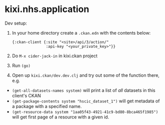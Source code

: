 kixi.nhs.application
====================

Dev setup:

1. In your home directory create a `.ckan.edn` with the contents below:
   ```edn
   {:ckan-client {:site "<site>/api/3/action/"
                  :api-key "<your_private_key>"}}
    ```

2. Do `M-x cider-jack-in` in kixi.ckan project
3. Run `(go)`
4. Open up `kixi.ckan/dev.dev.clj` and try out some of the function there, e.g.
  - `(get-all-datasets-names system)` will print a list of *all* datasets in this client's CKAN
  - `(get-package-contents system "hscic_dataset_1")` will get metadata of a package with a specified name.
  - `(get-resource-data system "1aa05f43-4921-41c9-bd80-8bca465f1985")` will get first page of a resource with a given id.
